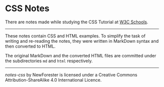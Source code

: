 <!-- notes-css by NewForester:  a series of notes on CSS -->

# CSS Notes

There are notes made while studying the CSS Tutorial at [W3C Schools](https://www.w3schools.com/css/).

---

These notes contain CSS and HTML examples.
To simplify the task of writing and re-reading the notes,
they were written in MarkDown syntax and then converted to HTML.

The original MarkDown and the converted HTML files are committed under the subdirectories `md` and `html` respectively.

---

_notes-css_ by NewForester is licensed under a Creative Commons Attribution-ShareAlike 4.0 International Licence.

<!-- EOF -->
